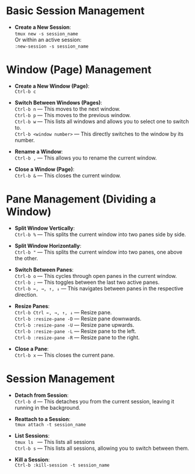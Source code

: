 # Basic Session Management

- **Create a New Session**:  
  `tmux new -s session_name`  
  Or within an active session:  
  `:new-session -s session_name`

# Window (Page) Management

- **Create a New Window (Page)**:  
  `Ctrl-b c`

- **Switch Between Windows (Pages)**:  
  `Ctrl-b n`  — This moves to the next window.  
  `Ctrl-b p`  — This moves to the previous window.  
  `Ctrl-b w`  — This lists all windows and allows you to select one to switch to.  
  `Ctrl-b <window number>`  — This directly switches to the window by its number.

- **Rename a Window**:  
  `Ctrl-b ,` — This allows you to rename the current window.

- **Close a Window (Page)**:  
  `Ctrl-b &` — This closes the current window.

# Pane Management (Dividing a Window)

- **Split Window Vertically**:  
  `Ctrl-b %` — This splits the current window into two panes side by side.

- **Split Window Horizontally**:  
  `Ctrl-b "` — This splits the current window into two panes, one above the other.

- **Switch Between Panes**:  
  `Ctrl-b o`  — This cycles through open panes in the current window.  
  `Ctrl-b ;`  — This toggles between the last two active panes.  
  `Ctrl-b ←, →, ↑, ↓`  — This navigates between panes in the respective direction.

- **Resize Panes**:  
  `Ctrl-b Ctrl ←, →, ↑, ↓` — Resize pane.  
  `Ctrl-b :resize-pane -D` — Resize pane downwards.  
  `Ctrl-b :resize-pane -U` — Resize pane upwards.  
  `Ctrl-b :resize-pane -L` — Resize pane to the left.  
  `Ctrl-b :resize-pane -R` — Resize pane to the right.

- **Close a Pane**:  
  `Ctrl-b x` — This closes the current pane.

# Session Management

- **Detach from Session**:  
  `Ctrl-b d` — This detaches you from the current session, leaving it running in the background.

- **Reattach to a Session**:  
  `tmux attach -t session_name`

- **List Sessions**:  
  `tmux ls `  — This lists all sessions   
  `Ctrl-b s` — This lists all sessions, allowing you to switch between them. 

- **Kill a Session**:  
  `Ctrl-b :kill-session -t session_name`
